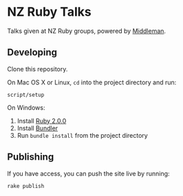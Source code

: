 # NZ Ruby Talks

Talks given at NZ Ruby groups, powered by [Middleman](http://middelmanapp.com).

## Developing

Clone this repository.

On Mac OS X or Linux, `cd` into the project directory and run:

    script/setup

On Windows:

1. Install [Ruby 2.0.0](http://ruby-lang.org)
2. Install [Bundler](http://gembundler.com)
3. Run `bundle install` from the project directory

## Publishing

If you have access, you can push the site live by running:

    rake publish
